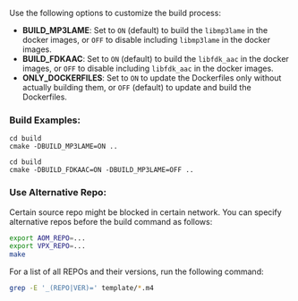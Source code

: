 
Use the following options to customize the build process:   

- **BUILD_MP3LAME**: Set to ```ON``` (default) to build the ```libmp3lame``` in the docker images, or ```OFF``` to disable including ```libmp3lame``` in the docker images.    
- **BUILD_FDKAAC**: Set to ```ON``` (default) to build the ```libfdk_aac``` in the docker images, or ```OFF``` to disable including ```libfdk_aac``` in the docker images.  
- **ONLY_DOCKERFILES**: Set to ```ON``` to update the Dockerfiles only without actually building them, or ```OFF``` (default) to update and build the Dockerfiles.   

### Build Examples:   

```
cd build
cmake -DBUILD_MP3LAME=ON ..
```

```
cd build
cmake -DBUILD_FDKAAC=ON -DBUILD_MP3LAME=OFF ..
```

### Use Alternative Repo:

Certain source repo might be blocked in certain network. You can specify alternative repos before the build command as follows:

```bash
export AOM_REPO=...       
export VPX_REPO=...     
make
```

For a list of all REPOs and their versions, run the following command:

```bash
grep -E '_(REPO|VER)=' template/*.m4         
```
